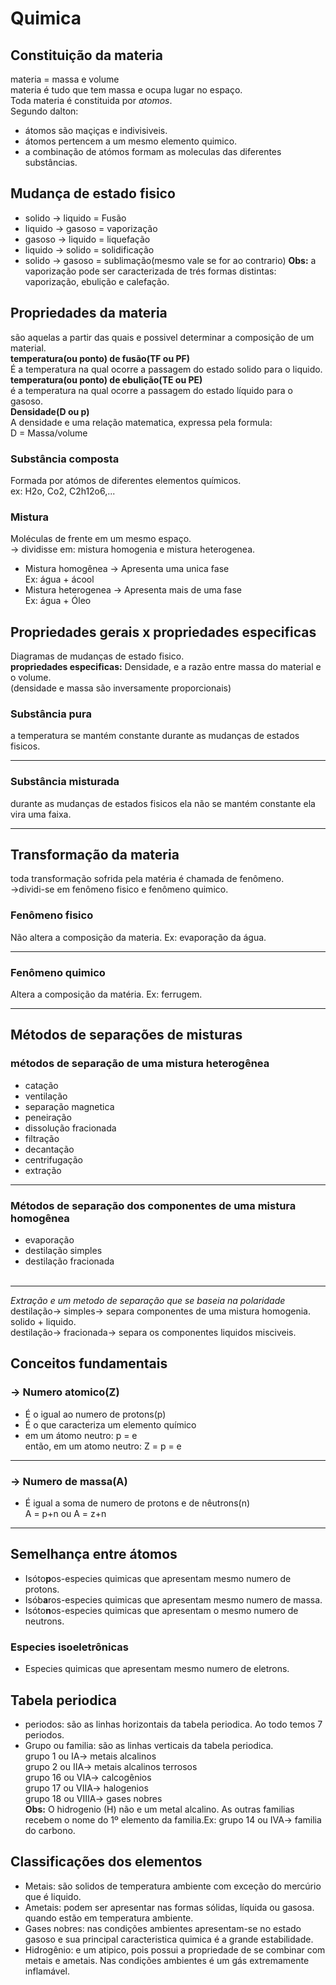 # Quimica
## Constituição da materia
materia = massa e volume<br>
materia é tudo que tem massa e ocupa lugar no espaço.<br>
Toda materia é constituida por *atomos*.<br>
Segundo dalton:<br>
- átomos são maçiças e indivisiveis.
- átomos pertencem a um mesmo elemento quimico.
- a combinação de atómos formam as moleculas das diferentes substâncias.
## Mudança de estado fisico
- solido -> liquido = Fusão
- liquido -> gasoso = vaporização
- gasoso -> liquido = liquefação
- liquido -> solido = solidificação
- solido -> gasoso = sublimação(mesmo vale se for ao contrario)
**Obs:** a vaporização pode ser caracterizada de trés formas distintas: vaporização, ebulição e calefação.
## Propriedades da materia
são aquelas a partir das quais e possivel determinar a composição de um material.<br>
**temperatura(ou ponto) de fusão(TF ou PF)** <br>
É a temperatura na qual ocorre a passagem do estado solido para o liquido.<br>
**temperatura(ou ponto) de ebulição(TE ou PE)** <br>
é a temperatura na qual ocorre a passagem do estado líquido para o gasoso.<br>
**Densidade(D ou p)** <br>
A densidade e uma relação matematica, expressa pela formula:<br>
D = Massa/volume<br>
### Substância composta
Formada por atómos de diferentes elementos químicos.<br>
ex: H2o, Co2, C2h12o6,...<br>
### Mistura
Moléculas de frente em um mesmo espaço.<br>
-> dividisse em: mistura homogenia e mistura heterogenea.<br>
- Mistura homogênea -> Apresenta uma unica fase<br> Ex: água + ácool
- Mistura heterogenea -> Apresenta mais de uma fase<br> Ex: água + Óleo
## Propriedades gerais x propriedades especificas
Diagramas de mudanças de estado fisico.<br>
**propriedades especificas:** Densidade, e a razão entre massa do material e o volume.<br> 
(densidade e massa são inversamente proporcionais)
### Substância pura
a temperatura se mantém constante durante as mudanças de estados fisicos.

---

### Substância misturada
durante as mudanças de estados fisicos ela não se mantém constante ela vira uma faixa.

---

## Transformação da materia
toda transformação sofrida pela matéria é chamada de fenômeno.<br>->dividi-se em fenômeno fisico e fenômeno quimico.<br>
### Fenômeno fisico
Não altera a composição da materia. Ex: evaporação da água.

---

### Fenômeno quimico
Altera a composição da matéria. Ex: ferrugem.

---

## Métodos de separações de misturas
### métodos de separação de uma mistura heterogênea
- catação
- ventilação
- separação magnetica
- peneiração
- dissolução fracionada
- filtração
- decantação
- centrifugação
- extração

---

### Métodos de separação dos componentes de uma mistura homogênea
- evaporação
- destilação simples
- destilação fracionada<br><br>

---

*Extração e um metodo de separação que se baseia na polaridade*<br>
destilação-> simples-> separa componentes de uma mistura homogenia. solido + liquido.<br>
destilação-> fracionada-> separa os componentes liquidos misciveis.
## Conceitos fundamentais
### -> Numero atomico(Z)<br>
- É o igual ao numero de protons(p)
- É o que caracteriza um elemento químico
- em um átomo neutro: p = e<br>
então, em um atomo neutro: Z = p = e

---

### -> Numero de massa(A)
- É igual a soma de numero de protons e de nêutrons(n)<br>
A = p+n ou A = z+n

---

## Semelhança entre átomos
- Isóto**p**os-especies quimicas que apresentam mesmo numero de protons.
- Isób**a**ros-especies quimicas que apresentam mesmo numero de massa.
- Isóto**n**os-especies quimicas que apresentam o mesmo numero de neutrons.
### Especies isoeletrônicas
- Especies quimicas que apresentam mesmo numero de eletrons.
## Tabela periodica
- periodos: são as linhas horizontais da tabela periodica. Ao todo temos 7 periodos.
- Grupo ou familia: são as linhas verticais da tabela periodica.<br>
grupo 1 ou IA-> metais alcalinos<br>
grupo 2 ou IIA-> metais alcalinos terrosos<br>
grupo 16 ou VIA-> calcogênios<br>
grupo 17 ou VIIA-> halogenios<br>
grupo 18 ou VIIIA-> gases nobres<br>
**Obs:** O hidrogenio (H) não e um metal alcalino. As outras familias recebem o nome do 1º elemento da familia.Ex: grupo 14 ou IVA-> familia do carbono.
## Classificações dos elementos
- Metais: são solidos de temperatura ambiente com exceção do mercúrio que é liquido.
- Ametais: podem ser apresentar nas formas sólidas, líquida ou gasosa. quando estão em temperatura ambiente.
- Gases nobres: nas condições ambientes apresentam-se no estado gasoso e sua principal caracteristica quimica é a grande estabilidade.
- Hidrogênio: e um atipico, pois possui a propriedade de se combinar com metais e ametais. Nas condições ambientes é um gás extremamente inflamável.









